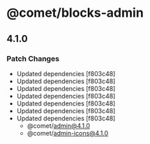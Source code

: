 # @comet/blocks-admin

## 4.1.0

### Patch Changes

-   Updated dependencies [f803c48]
-   Updated dependencies [f803c48]
-   Updated dependencies [f803c48]
-   Updated dependencies [f803c48]
-   Updated dependencies [f803c48]
-   Updated dependencies [f803c48]
-   Updated dependencies [f803c48]
    -   @comet/admin@4.1.0
    -   @comet/admin-icons@4.1.0
